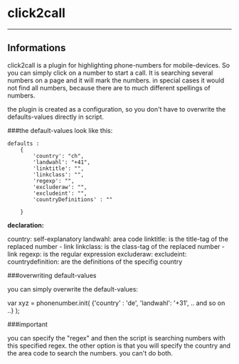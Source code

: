 # click2call
----------------------------

## Informations

click2call is a plugin for highlighting phone-numbers for mobile-devices. So you can simply click on a number to start a call. 
It is searching several numbers on a page and it will mark the numbers. in special cases it would not find all numbers, because there are to much
different spellings of numbers.

the plugin is created as a configuration, so you don't have to overwrite the defaults-values directly in script.


###the default-values look like this:

	defaults : 
		{
			'country': "ch",
			'landwahl': "+41",
			'linktitle': "",
			'linkclass': "",
			'regexp': "",
			'excluderaw': "",
			'excludeint': "",
			'countryDefinitions' : ""
			
		}
	
<b> declaration: </b>

country: self-explanatory
landwahl: area code
linktitle: is the title-tag of the replaced number - link
linkclass: is the class-tag of the replaced number - link
regexp: is the regular expression
excluderaw:
excludeint:
countrydefinition: are the definitions of the specifig country


###overwriting default-values

you can simply overwrite the default-values:

var xyz = phonenumber.init( {'country' : 'de', 'landwahl': '+31', .. and so on ..} );


###important

you can specify the "regex" and then the script is searching numbers with this specified regex. 
the other option is that you will specify the country and the area code to search the numbers. you can't do both.

